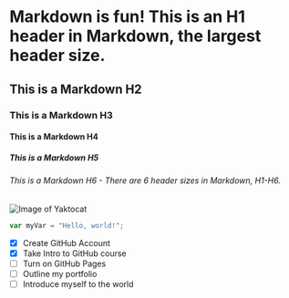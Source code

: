 # Markdown is fun! This is an H1 header in Markdown, the largest header size.
## This is a Markdown H2
### This is a Markdown H3
#### This is a Markdown H4
##### This is a Markdown H5
###### This is a Markdown H6 - There are 6 header sizes in Markdown, H1-H6.

![Image of Yaktocat](https://octodex.github.com/images/yaktocat.png)

``` javascript
var myVar = "Hello, world!";
```

- [x] Create GitHub Account
- [x] Take Intro to GitHub course
- [ ] Turn on GitHub Pages
- [ ] Outline my portfolio
- [ ] Introduce myself to the world
